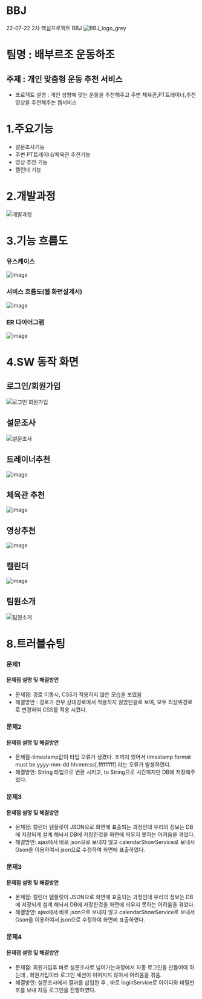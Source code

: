 # BBJ
22-07-22 2차 핵심프로잭트 BBJ
![BBJ_logo_grey](https://user-images.githubusercontent.com/106124656/183573913-ec9fe4a3-497a-4a1d-b3e8-8bd94d1d027b.png)
# 팀명 : 배부르조 운동하조
## 주제 : 개인 맞춤형 운동 추천 서비스
+ 프로잭트 설명 : 개인 성향에 맞는 운동을 추천해주고 주변 체육관,PT트레이너,추천 영상을 추천해주는 웹서비스
# 1.주요기능
+ 설문조사기능
+ 주변 PT트레이너/체육관 추천기능
+ 영상 추천 기능
+ 캘린더 기능
# 2.개발과정
![개발과정](https://user-images.githubusercontent.com/106124656/183577985-caab1506-4ea6-4f8a-b393-ad793638c85e.png)
# 3.기능 흐름도
### 유스케이스
![image](https://user-images.githubusercontent.com/106124656/183576560-53774987-2503-451a-b24f-3f8505c4534b.png)
### 서비스 흐름도(웹 화면설계서)
![image](https://user-images.githubusercontent.com/106124656/183576929-e051d0fe-0980-497e-b345-e540be5739bb.png)
### ER 다이어그램
![image](https://user-images.githubusercontent.com/106124656/183577026-1d3a8326-e21c-4a7a-b26c-7c76a6cd85c1.png)
# 4.SW 동작 화면
## 로그인/회원가입
![로그인 회원가입](https://user-images.githubusercontent.com/106124656/183578065-eda6ce92-d648-4079-bdd9-765e7ce22791.png)
## 설문조사
![설문조사](https://user-images.githubusercontent.com/106124656/183577600-f4bc37f6-1148-404e-9396-aad4d979cc78.png)
## 트레이너추천
![image](https://user-images.githubusercontent.com/106124656/183577664-234ffdb2-7042-4312-aaae-f76dcc57f63c.png)
## 체육관 추천
![image](https://user-images.githubusercontent.com/106124656/183577707-7c2cd981-bb1d-42c6-8023-6717d38d6b46.png)
## 영상추천
![image](https://user-images.githubusercontent.com/106124656/183578446-7687b7e2-5ccf-497d-82e6-8009826cdaf0.png)
## 캘린더
![image](https://user-images.githubusercontent.com/106124656/183578337-ab71a0ca-c16a-41f1-95de-11504f2aa2d6.png)
## 팀원소개
![팀원소개](https://user-images.githubusercontent.com/106124656/183578988-6c76ab37-6b99-49d7-93c9-63a1059236e0.png)
# 8.트러블슈팅
### 문제1
#### 문제점 설명 및 해결방안
+ 문제점: 경로 이동시, CSS가 적용하지 않은 모습을 보였음
+ 해결방안 : 경로가 전부 상대경로여서 적용하지 않았던걸로 보여, 모두 최상위경로로 변경하여 CSS를 적용 시켰다.
### 문제2
#### 문제점 설명 및 해결방안
+ 문제점-timestamp값이  타입 오류가 생겼다. 초까지 있어서 timestamp format must be yyyy-mm-dd hh:mm:ss[.fffffffff] 라는 오류가 발생하였다.
+ 해결방안: String 타입으로 변환 시키고, to String으로 시간까지만 DB에 저장해주었다.
### 문제3
#### 문제점 설명 및 해결방안
+ 문제점: 캘린더 템플릿이 JSON으로 화면에 표출되는 과정인데 우리의 정보는 DB에 저장되게 설계 해놔서 DB에 저장한것을 화면에 띄우지 못하는 어려움을 겪었다.
+ 해결방안: ajax에서 바로 json으로 보내지 않고 calendarShowService로 보내서 Gson을 이용하여서 json으로 수정하여 화면에 표출하였다.
### 문제3
#### 문제점 설명 및 해결방안
+ 문제점: 캘린더 템플릿이 JSON으로 화면에 표출되는 과정인데 우리의 정보는 DB에 저장되게 설계 해놔서 DB에 저장한것을 화면에 띄우지 못하는 어려움을 겪었다.
+ 해결방안: ajax에서 바로 json으로 보내지 않고 calendarShowService로 보내서 Gson을 이용하여서 json으로 수정하여 화면에 표출하였다.
### 문제4
#### 문제점 설명 및 해결방안
+ 문제점: 회원가입후 바로 설문조사로 넘어가는과정에서 자동 로그인을 만들어야 하는데 , 회원가입이라 로그인 세션이 이어지지 않아서 어려움을 겪음.
+ 해결방안: 설문조사에서 결과를 삽입한 후 , 바로 loginService로 아이디와 비밀번호를 보내 자동 로그인을 진행하였다.
